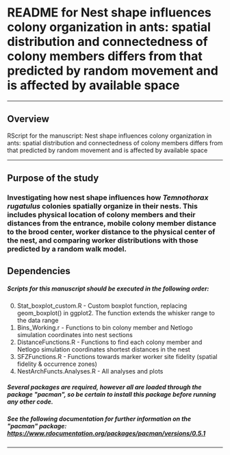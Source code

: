 # README for Nest shape influences colony organization in ants: spatial distribution and connectedness of colony members differs from that predicted by random movement and is affected by available space

***

## Overview
RScript for the manuscript: Nest shape influences colony organization in ants: spatial distribution and connectedness of colony members differs from that predicted by random movement and is affected by available space

***

## Purpose of the study
### Investigating how nest shape influences how _Temnothorax rugatulus_ colonies spatially organize in their nests. This includes physical location of colony members and their distances from the entrance, mobile colony member distance to the brood center, worker distance to the physical center of the nest, and comparing worker distributions with those predicted by a random walk model. 

## Dependencies 
##### Scripts for this manuscript should be executed in the following order: 
0. Stat_boxplot_custom.R - Custom boxplot function, replacing geom_boxplot() in ggplot2. The function extends the whisker range to the data range
1. Bins_Working.r - Functions to bin colony member and Netlogo simulation coordinates into nest sections
2. DistanceFunctions.R - Functions to find each colony member and Netlogo simulation coordinates shortest distances in the nest
3. SFZFunctions.R - Functions towards marker worker site fidelity (spatial fidelity & occurrence zones)
4. NestArchFuncts.Analyses.R - All analyses and plots
##### Several packages are required, however all are loaded through the package "pacman", so be certain to install this package before running any other code.
##### See the following documentation for further information on the "pacman" package: https://www.rdocumentation.org/packages/pacman/versions/0.5.1 

***
